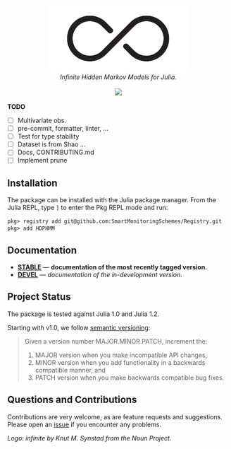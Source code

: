 <p align="center">
  <img src="/docs/src/assets/logo.png" height="150"><br/>
  <i>Infinite Hidden Markov Models for Julia.</i><br/><br/>
  <a href="https://github.com/SmartMonitoringSchemes/HDPHMM.jl/actions">
    <img src="https://github.com/SmartMonitoringSchemes/HDPHMM.jl/workflows/CI/badge.svg">
  </a>
</p>

**TODO**
- [ ] Multivariate obs.
- [ ] pre-commit, formatter, linter, ...
- [ ] Test for type stability
- [ ] Dataset is from Shao ...
- [ ] Docs, CONTRIBUTING.md
- [ ] Implement prune

## Installation

The package can be installed with the Julia package manager.
From the Julia REPL, type `]` to enter the Pkg REPL mode and run:

```
pkg> registry add git@github.com:SmartMonitoringSchemes/Registry.git
pkg> add HDPHMM
```

## Documentation

- [**STABLE**][docs-stable-url] &mdash; **documentation of the most recently tagged version.**
- [**DEVEL**][docs-dev-url] &mdash; *documentation of the in-development version.*

## Project Status

The package is tested against Julia 1.0 and Julia 1.2.  

Starting with v1.0, we follow [semantic versioning]():

> Given a version number MAJOR.MINOR.PATCH, increment the:
> 1. MAJOR version when you make incompatible API changes,
> 2. MINOR version when you add functionality in a backwards compatible manner, and
> 3. PATCH version when you make backwards compatible bug fixes.

## Questions and Contributions

Contributions are very welcome, as are feature requests and suggestions.
Please open an [issue][issues-url] if you encounter any problems.

*Logo: infinite by Knut M. Synstad from the Noun Project.*

[docs-stable-img]: https://img.shields.io/badge/docs-stable-blue.svg?style=flat
[docs-stable-url]: https://SmartMonitoringSchemes.github.io/HDPHMM.jl/stable

[docs-dev-img]: https://img.shields.io/badge/docs-dev-blue.svg?style=flat
[docs-dev-url]: https://SmartMonitoringSchemes.github.io/HDPHMM.jl/dev

[issues-url]: https://github.com/SmartMonitoringSchemes/HDPHMM.jl/issues

